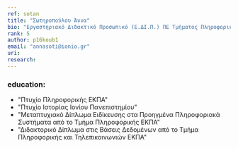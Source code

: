 ```yaml
---
ref: sotan
title: "Σωτηροπούλου Άννα"
bio: "Εργαστηριακό Διδακτικό Προσωπικό (Ε.ΔΙ.Π.) ΠΕ Τμήματος Πληροφορικής"
rank: 5
author: p16koub1
email: "annasoti@ionio.gr"
uri:
research:
---
```


### education:
  - "Πτυχίο Πληροφορικής ΕΚΠΑ"
  - "Πτυχίο Ιστορίας Ιονίου Πανεπιστημίου"
  - "Μεταπτυχιακό Δίπλωμα Ειδίκευσης στα Προηγμένα Πληροφοριακά Συστήματα από το Τμήμα Πληροφορικής ΕΚΠΑ"
  - "Διδακτορικό Δίπλωμα στις Βάσεις Δεδομένων από το Τμήμα Πληροφορικής και Τηλεπικοινωνιών ΕΚΠΑ"
